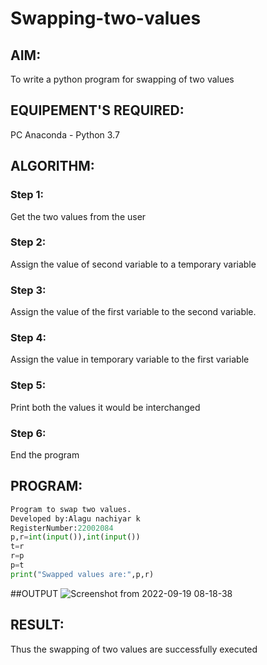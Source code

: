 # Swapping-two-values
## AIM:
To write a python program for swapping of two values
## EQUIPEMENT'S REQUIRED: 
PC
Anaconda - Python 3.7
## ALGORITHM: 
### Step 1:
Get the two values from the user
### Step 2: 
Assign the value of second variable to a temporary variable 
### Step 3: 
Assign the value of the first variable to the second variable.
### Step 4:  
Assign the value in temporary variable to the first variable
### Step 5: 
Print both the values it would be interchanged
### Step 6: 
End the program
## PROGRAM:
```python
Program to swap two values.
Developed by:Alagu nachiyar k
RegisterNumber:22002084
p,r=int(input()),int(input())
t=r
r=p
p=t
print("Swapped values are:",p,r)
```
##OUTPUT
![Screenshot from 2022-09-19 08-18-38](https://user-images.githubusercontent.com/113497340/190942411-53b9aba4-805c-4dd7-9979-7106992f72de.png)



## RESULT:
Thus the swapping of two values are successfully executed



